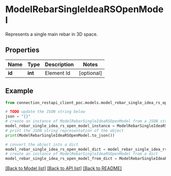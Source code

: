 # ModelRebarSingleIdeaRSOpenModel

Represents a single main rebar in 3D space.

## Properties

Name | Type | Description | Notes
------------ | ------------- | ------------- | -------------
**id** | **int** | Element Id | [optional] 

## Example

```python
from connection_restapi_client_poc.models.model_rebar_single_idea_rs_open_model import ModelRebarSingleIdeaRSOpenModel

# TODO update the JSON string below
json = "{}"
# create an instance of ModelRebarSingleIdeaRSOpenModel from a JSON string
model_rebar_single_idea_rs_open_model_instance = ModelRebarSingleIdeaRSOpenModel.from_json(json)
# print the JSON string representation of the object
print(ModelRebarSingleIdeaRSOpenModel.to_json())

# convert the object into a dict
model_rebar_single_idea_rs_open_model_dict = model_rebar_single_idea_rs_open_model_instance.to_dict()
# create an instance of ModelRebarSingleIdeaRSOpenModel from a dict
model_rebar_single_idea_rs_open_model_from_dict = ModelRebarSingleIdeaRSOpenModel.from_dict(model_rebar_single_idea_rs_open_model_dict)
```
[[Back to Model list]](../README.md#documentation-for-models) [[Back to API list]](../README.md#documentation-for-api-endpoints) [[Back to README]](../README.md)


